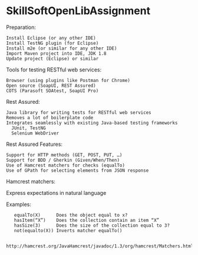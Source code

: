 # SkillSoftOpenLibAssignment

Preparation:

  ```
  Install Eclipse (or any other IDE)
  Install TestNG plugin (for Eclipse)
  Install m2e (or similar for any other IDE)
  Import Maven project into IDE, JDK 1.8
  Update project (Eclipse) or similar
  ```

   

Tools for testing RESTful web services:

  ```
  Browser (using plugins like Postman for Chrome)
  Open source (SoapUI, REST Assured)
  COTS (Parasoft SOAtest, SoapUI Pro)
  ```
 
Rest Assured:
 
  ```
  Java library for writing tests for RESTful web services
  Removes a lot of boilerplate code
  Integrates seamlessly with existing Java-based testing frameworks
    JUnit, TestNG
    Selenium WebDriver
  ```
    
Rest Assured Features:

  ```
  Support for HTTP methods (GET, POST, PUT, …)
  Support for BDD / Gherkin (Given/When/Then)
  Use of Hamcrest matchers for checks (equalTo)
  Use of GPath for selecting elements from JSON response
  ```
 
Hamcrest matchers:
 
   Express expectations in natural language

Examples:
 
   ```
      equalTo(X)      Does the object equal to x?
      hasItem(“X”)    Does the collection contain an item “X”
      hasSize(3)      Does the size of the collection equal to 3?
      not(equalto(X)) Inverts matcher equalTo()
  

http://hamcrest.org/JavaHamcrest/javadoc/1.3/org/hamcrest/Matchers.html

   ```

Gpath:

  ```
  GPath is a path expression language integrated into Groovy 
  REST Assured is built in Groovy
  Similar aims and scope as XPath for XML
  ```

Documentation and examples:
   
   
    http://groovy-lang.org/processing-xml.html#_gpath
    http://groovy.jmiguel.eu/groovy.codehaus.org/GPath.html
    
    

Validating Technical response data:
   
    
    HTTP status code
    MIME-type of received responses
    Cookies and their value
etc.
    

Our application under test:

  ```
   Open Library API
   Open Library provides a RESTful API for accessing resources in multiple formats.
   Data can be returned in JSON and RDF format
   API documentation at https://openlibrary.org/dev/docs/restful_api#save
   ```
  
Executing tests in CI:
    
    
    REST Assured-tests are no different from other Java (unit) tests
    Can be easily added to your CI/CD pipeline
    Part of the build process
   

To Execute the tests for RestAssured manually:
   
   ```
   right click on testng.xml and 
   Run as TestNG Suite,  testng.xml is located here 
   src/test/resources
   
   ```

To execute the tests from terminal: 
   
   ```
 cd Project
 mvn clean test
   ```
